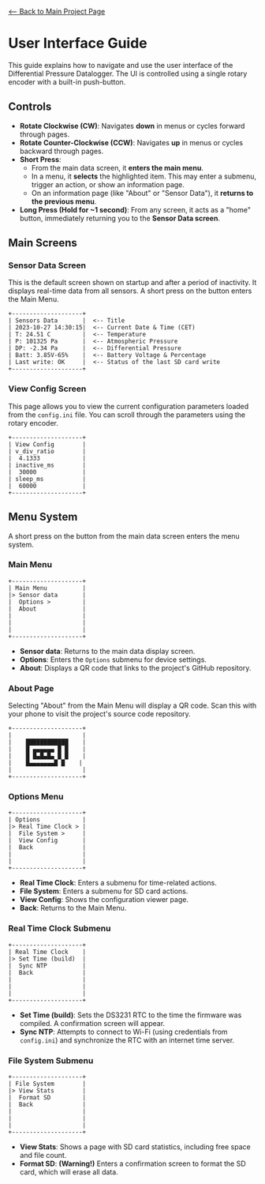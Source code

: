 [<-- Back to Main Project Page](README.md)

# User Interface Guide

This guide explains how to navigate and use the user interface of the Differential Pressure Datalogger. The UI is controlled using a single rotary encoder with a built-in push-button.

## Controls

*   **Rotate Clockwise (CW)**: Navigates **down** in menus or cycles forward through pages.
*   **Rotate Counter-Clockwise (CCW)**: Navigates **up** in menus or cycles backward through pages.
*   **Short Press**:
    *   From the main data screen, it **enters the main menu**.
    *   In a menu, it **selects** the highlighted item. This may enter a submenu, trigger an action, or show an information page.
    *   On an information page (like "About" or "Sensor Data"), it **returns to the previous menu**.
*   **Long Press (Hold for ~1 second)**: From any screen, it acts as a "home" button, immediately returning you to the **Sensor Data screen**.

## Main Screens

### Sensor Data Screen

This is the default screen shown on startup and after a period of inactivity. It displays real-time data from all sensors. A short press on the button enters the Main Menu.

```
+--------------------+
| Sensors Data       |  <-- Title
| 2023-10-27 14:30:15|  <-- Current Date & Time (CET)
| T: 24.51 C         |  <-- Temperature
| P: 101325 Pa       |  <-- Atmospheric Pressure
| DP: -2.34 Pa       |  <-- Differential Pressure
| Batt: 3.85V-65%    |  <-- Battery Voltage & Percentage
| Last write: OK     |  <-- Status of the last SD card write
+--------------------+
```

### View Config Screen

This page allows you to view the current configuration parameters loaded from the `config.ini` file. You can scroll through the parameters using the rotary encoder.

```
+--------------------+
| View Config        |
| v_div_ratio        |
|  4.1333            |
| inactive_ms        |
|  30000             |
| sleep_ms           |
|  60000             |
+--------------------+
```

## Menu System

A short press on the button from the main data screen enters the menu system.

### Main Menu

```
+--------------------+
| Main Menu          |
|> Sensor data       |
|  Options >         |
|  About             |
|                    |
|                    |
|                    |
+--------------------+
```

*   **Sensor data**: Returns to the main data display screen.
*   **Options**: Enters the `Options` submenu for device settings.
*   **About**: Displays a QR code that links to the project's GitHub repository.

### About Page

Selecting "About" from the Main Menu will display a QR code. Scan this with your phone to visit the project's source code repository.

```
+--------------------+
|                    |
|    ████████████    |
|    █ ▄▄▄▄▄▄ █ █    |
|    █ █▄█▄█▄ █ █    |
|    █▄▄▄▄▄▄▄█ █    |
|                    |
+--------------------+
```

### Options Menu

```
+--------------------+
| Options            |
|> Real Time Clock > |
|  File System >     |
|  View Config       |
|  Back              |
|                    |
|                    |
+--------------------+
```

*   **Real Time Clock**: Enters a submenu for time-related actions.
*   **File System**: Enters a submenu for SD card actions.
*   **View Config**: Shows the configuration viewer page.
*   **Back**: Returns to the Main Menu.

### Real Time Clock Submenu

```
+--------------------+
| Real Time Clock    |
|> Set Time (build)  |
|  Sync NTP          |
|  Back              |
|                    |
|                    |
|                    |
+--------------------+
```

*   **Set Time (build)**: Sets the DS3231 RTC to the time the firmware was compiled. A confirmation screen will appear.
*   **Sync NTP**: Attempts to connect to Wi-Fi (using credentials from `config.ini`) and synchronize the RTC with an internet time server.

### File System Submenu

```
+--------------------+
| File System        |
|> View Stats        |
|  Format SD         |
|  Back              |
|                    |
|                    |
|                    |
+--------------------+
```

*   **View Stats**: Shows a page with SD card statistics, including free space and file count.
*   **Format SD**: **(Warning!)** Enters a confirmation screen to format the SD card, which will erase all data.
